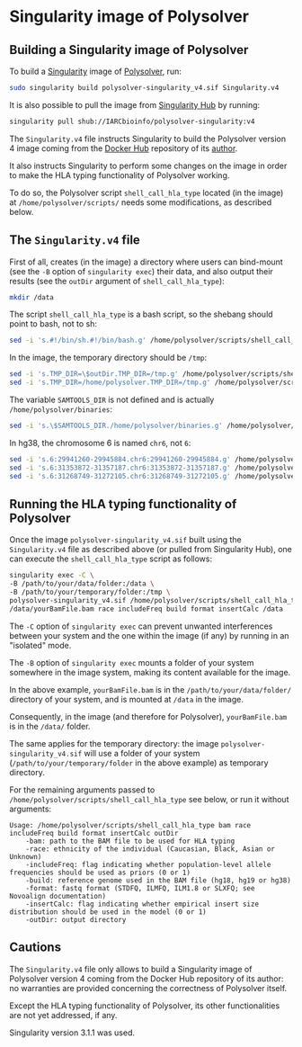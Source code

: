 # Singularity image of Polysolver

## Building a Singularity image of Polysolver

To build a [Singularity](https://www.sylabs.io/singularity) image of [Polysolver](https://hub.docker.com/r/sachet/polysolver), run:

```bash
sudo singularity build polysolver-singularity_v4.sif Singularity.v4
```

It is also possible to pull the image from [Singularity Hub](https://singularity-hub.org) by running:

```bash
singularity pull shub://IARCbioinfo/polysolver-singularity:v4
```

The `Singularity.v4` file instructs Singularity to build the Polysolver version 4 image coming from the [Docker Hub](https://hub.docker.com) repository of its [author](https://hub.docker.com/u/sachet).

It also instructs Singularity to perform some changes on the image in order to make the HLA typing functionality of Polysolver working.

To do so, the Polysolver script `shell_call_hla_type` located (in the image) at `/home/polysolver/scripts/` needs some modifications, as described below.

## The `Singularity.v4` file

First of all, creates (in the image) a directory where users can bind-mount (see the `-B` option of `singularity exec`) their data, and also output their results (see the `outDir` argument of `shell_call_hla_type`):

```bash
mkdir /data
```

The script `shell_call_hla_type` is a bash script, so the shebang should point to bash, not to sh:

```bash
sed -i 's.#!/bin/sh.#!/bin/bash.g' /home/polysolver/scripts/shell_call_hla_type
```

In the image, the temporary directory should be `/tmp`:

```bash
sed -i 's.TMP_DIR=\$outDir.TMP_DIR=/tmp.g' /home/polysolver/scripts/shell_call_hla_type
sed -i 's.TMP_DIR=/home/polysolver.TMP_DIR=/tmp.g' /home/polysolver/scripts/shell_call_hla_type
```

The variable `SAMTOOLS_DIR` is not defined and is actually `/home/polysolver/binaries`:

```bash
sed -i 's.\$SAMTOOLS_DIR./home/polysolver/binaries.g' /home/polysolver/scripts/shell_call_hla_type
```

In hg38, the chromosome 6 is named `chr6`, not `6`:

```bash
sed -i 's.6:29941260-29945884.chr6:29941260-29945884.g' /home/polysolver/scripts/shell_call_hla_type
sed -i 's.6:31353872-31357187.chr6:31353872-31357187.g' /home/polysolver/scripts/shell_call_hla_type
sed -i 's.6:31268749-31272105.chr6:31268749-31272105.g' /home/polysolver/scripts/shell_call_hla_type
```

## Running the HLA typing functionality of Polysolver

Once the image `polysolver-singularity_v4.sif` built using the `Singularity.v4` file as described above (or pulled from Singularity Hub), one can execute the `shell_call_hla_type` script as follows:

```bash
singularity exec -C \
-B /path/to/your/data/folder:/data \
-B /path/to/your/temporary/folder:/tmp \
polysolver-singularity_v4.sif /home/polysolver/scripts/shell_call_hla_type \
/data/yourBamFile.bam race includeFreq build format insertCalc /data
```

The `-C` option of `singularity exec` can prevent unwanted interferences between your system and the one within the image (if any) by running in an "isolated" mode.

The `-B` option of `singularity exec` mounts a folder of your system somewhere in the image system, making its content available for the image.

In the above example, `yourBamFile.bam` is in the `/path/to/your/data/folder/` directory of your system, and is mounted at `/data` in the image.

Consequently, in the image (and therefore for Polysolver), `yourBamFile.bam` is in the `/data/` folder.

The same applies for the temporary directory: the image `polysolver-singularity_v4.sif` will use a folder of your system (`/path/to/your/temporary/folder` in the above example) as temporary directory.

For the remaining arguments passed to `/home/polysolver/scripts/shell_call_hla_type` see below, or run it without arguments:

```
Usage: /home/polysolver/scripts/shell_call_hla_type bam race includeFreq build format insertCalc outDir
    -bam: path to the BAM file to be used for HLA typing
    -race: ethnicity of the individual (Caucasian, Black, Asian or Unknown)
    -includeFreq: flag indicating whether population-level allele frequencies should be used as priors (0 or 1)
    -build: reference genome used in the BAM file (hg18, hg19 or hg38)
    -format: fastq format (STDFQ, ILMFQ, ILM1.8 or SLXFQ; see Novoalign documentation)
    -insertCalc: flag indicating whether empirical insert size distribution should be used in the model (0 or 1)
    -outDir: output directory
```

## Cautions

The `Singularity.v4` file only allows to build a Singularity image of Polysolver version 4 coming from the Docker Hub repository of its author: no warranties are provided concerning the correctness of Polysolver itself.

Except the HLA typing functionality of Polysolver, its other functionalities are not yet addressed, if any.

Singularity version 3.1.1 was used.
